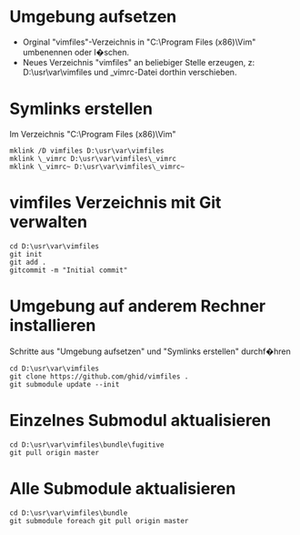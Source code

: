 # Umgebung aufsetzen

- Orginal "vimfiles"-Verzeichnis in "C:\Program Files (x86)\Vim" umbenennen
oder l�schen.
- Neues Verzeichnis "vimfiles" an beliebiger Stelle erzeugen, z: D:\usr\var\vimfiles
und \_vimrc-Datei dorthin verschieben.

# Symlinks erstellen

Im Verzeichnis "C:\Program Files (x86)\Vim\"

```
mklink /D vimfiles D:\usr\var\vimfiles
mklink \_vimrc D:\usr\var\vimfiles\_vimrc
mklink \_vimrc~ D:\usr\var\vimfiles\_vimrc~
```

# vimfiles Verzeichnis mit Git verwalten

```
cd D:\usr\var\vimfiles
git init
git add .
gitcommit -m "Initial commit"
```

# Umgebung auf anderem Rechner installieren

Schritte aus "Umgebung aufsetzen" und "Symlinks erstellen" durchf�hren

```
cd D:\usr\var\vimfiles
git clone https://github.com/ghid/vimfiles .
git submodule update --init
```

# Einzelnes Submodul aktualisieren

```
cd D:\usr\var\vimfiles\bundle\fugitive
git pull origin master
```

# Alle Submodule aktualisieren

```
cd D:\usr\var\vimfiles\bundle
git submodule foreach git pull origin master
```
